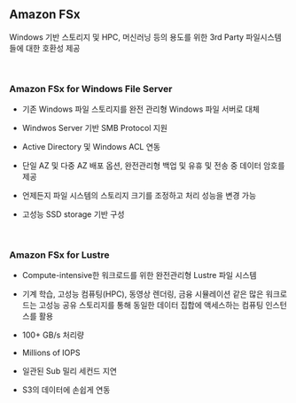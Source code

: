 ## Amazon FSx
Windows 기반 스토리지 및 HPC, 머신러닝 등의 용도를 위한 3rd Party 파일시스템들에 대한 호환성 제공

<br/>

### Amazon FSx for Windows File Server
- 기존 Windows 파일 스토리지를 완전 관리형 Windows 파일 서버로 대체

- Windwos Server 기반 SMB Protocol 지원

- Active Directory 및 Windows ACL 연동

- 단일 AZ 및 다중 AZ 배포 옵션, 완전관리형 백업 및 유휴 및 전송 중 데이터 암호를 제공

- 언제든지 파일 시스템의 스토리지 크기를 조정하고 처리 성능을 변경 가능

- 고성능 SSD storage 기반 구성

<br/>

### Amazon FSx for Lustre
- Compute-intensive한 워크로드를 위한 완전관리형 Lustre 파일 시스템

- 기계 학습, 고성능 컴퓨팅(HPC), 동영상 렌더링, 금융 시뮬레이션 같은 많은 워크로드는 고성능 공유 스토리지를 통해 동일한 데이터 집합에 액세스하는 컴퓨팅 인스턴스를 활용

- 100+ GB/s 처리량

- Millions of IOPS

- 일관된 Sub 밀리 세컨드 지연

- S3의 데이터에 손쉽게 연동
